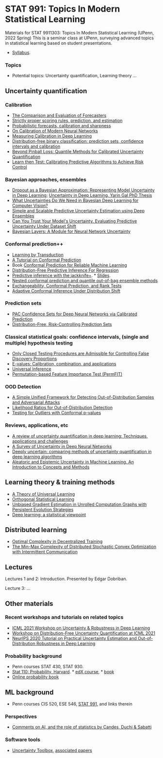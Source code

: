 # STAT 991: Topics In Modern Statistical Learning
Materials for STAT 9911303: Topics In Modern Statistical Learning (UPenn, 2022 Spring)
This is a seminar class at UPenn, surveying advanced topics in statistical learning based on student presentations. 

* [Syllabus](https://github.com/dobriban/Topics-In-Modern-Statistical-Learning/blob/master/Syllabus/stat-991-spring-2022-syllabus.pdf). 


### Topics 

* Potential topics: Uncertainty quantification, Learning theory  ...

## Uncertainty quantification

### Calibration

* [The Comparison and Evaluation of Forecasters](https://www.jstor.org/stable/2987588)
* [Strictly proper scoring rules, prediction, and estimation](https://sites.stat.washington.edu/raftery/Research/PDF/Gneiting2007jasa.pdf)
* [Probabilistic forecasts, calibration and sharpness](https://sites.stat.washington.edu/people/raftery/Research/PDF/Gneiting2007jrssb.pdf)
* [On Calibration of Modern Neural Networks](http://proceedings.mlr.press/v70/guo17a.html)
* [Measuring Calibration in Deep Learning](https://arxiv.org/abs/1904.01685)
* [Distribution-free binary classification: prediction sets, confidence intervals and calibration](https://arxiv.org/abs/2006.10564)
* [Beyond Pinball Loss: Quantile Methods for Calibrated Uncertainty Quantification](https://arxiv.org/abs/2011.09588)
* [Learn then Test: Calibrating Predictive Algorithms to Achieve Risk Control](https://arxiv.org/abs/2110.01052)

### Bayesian approaches, ensembles

* [Dropout as a Bayesian Approximation: Representing Model Uncertainty in Deep Learning](http://proceedings.mlr.press/v48/gal16.html); [Uncertainty in Deep Learning, Yarin Gal PhD Thesis](https://mlg.eng.cam.ac.uk/yarin/thesis/thesis.pdf)
* [What Uncertainties Do We Need in Bayesian Deep Learning for Computer Vision?](https://arxiv.org/abs/1703.04977)
* [Simple and Scalable Predictive Uncertainty Estimation using Deep Ensembles](https://arxiv.org/abs/1612.01474)
* [Can You Trust Your Model's Uncertainty. Evaluating Predictive Uncertainty Under Dataset Shift](https://arxiv.org/abs/1906.02530)
* [Bayesian Layers: A Module for Neural Network Uncertainty](https://proceedings.neurips.cc/paper/2019/file/154ff8944e6eac05d0675c95b5b8889d-Paper.pdf)

### Conformal prediction++

* [Learning by Transduction](https://arxiv.org/abs/1301.7375)
* [A Tutorial on Conformal Prediction](https://www.jmlr.org/papers/v9/shafer08a.html)
* Book [Conformal Prediction for Reliable Machine Learning](https://www.sciencedirect.com/book/9780123985378/conformal-prediction-for-reliable-machine-learning)
* [Distribution-Free Predictive Inference For Regression](https://arxiv.org/abs/1604.04173)
* [Predictive inference with the jackknife+](https://arxiv.org/abs/1905.02928). * [Slides](https://github.com/dobriban/Topics-in-deep-learning/blob/master/Stat%20991%20presentations/Fall%202019/Slides/BarberSlides-whoa-psi-2019.pdf). 
* [Nested conformal prediction and quantile out-of-bag ensemble methods](https://arxiv.org/abs/1910.10562)
* [Exchangeability, Conformal Prediction, and Rank Tests](https://arxiv.org/abs/2005.06095)
* [Adaptive Conformal Inference Under Distribution Shift](https://arxiv.org/abs/2106.00170)

### Prediction sets

* [PAC Confidence Sets for Deep Neural Networks via Calibrated Prediction](https://arxiv.org/abs/2001.00106)
* [Distribution-Free, Risk-Controlling Prediction Sets](https://arxiv.org/abs/2101.02703)

### Classical statistical goals: confidence intervals, (single and multiple) hypothesis testing

* [Only Closed Testing Procedures are Admissible for Controlling False Discovery Proportions](https://arxiv.org/abs/1901.04885)
* [E-values: Calibration, combination, and applications](https://arxiv.org/pdf/1912.06116.pdf)
* [Universal Inference](https://arxiv.org/abs/1912.11436)
* [Permutation-based Feature Importance Test (PermFIT)](https://www.nature.com/articles/s41467-021-22756-2)

### OOD Detection

* [A Simple Unified Framework for Detecting Out-of-Distribution Samples and Adversarial Attacks](https://arxiv.org/abs/1807.03888)
* [Likelihood Ratios for Out-of-Distribution Detection](https://arxiv.org/abs/1906.02845)
* [Testing for Outliers with Conformal p-values](https://arxiv.org/abs/2104.08279)

### Reviews, applications, etc

* [A review of uncertainty quantification in deep learning: Techniques, applications and challenges](https://www.sciencedirect.com/science/article/pii/S1566253521001081)
* [A Survey of Uncertainty in Deep Neural Networks](https://arxiv.org/abs/2107.03342)
* [Deeply uncertain: comparing methods of uncertainty quantification in deep learning algorithms](https://iopscience.iop.org/article/10.1088/2632-2153/aba6f3/meta)
* [Aleatoric and Epistemic Uncertainty in Machine Learning. An Introduction to Concepts and Methods](https://arxiv.org/abs/1910.09457)


## Learning theory & training methods

* [A Theory of Universal Learning](https://arxiv.org/abs/2011.04483)
* [Orthogonal Statistical Learning](https://arxiv.org/abs/1901.09036)
* [Unbiased Gradient Estimation in Unrolled Computation Graphs with Persistent Evolution Strategies](http://proceedings.mlr.press/v139/vicol21a.html)
* [Deep learning: a statistical viewpoint](https://arxiv.org/abs/2103.09177)


## Distributed learning

* [Optimal Complexity in Decentralized Training](https://arxiv.org/abs/2006.08085)
* [The Min-Max Complexity of Distributed Stochastic Convex Optimization with Intermittent Communication](https://arxiv.org/abs/2102.01583)

## Lectures

Lectures 1 and 2: Introduction. Presented by Edgar Dobriban. 

Lecture 3: ...

## Other materials

### Recent workshops and tutorials on related topics

* [ICML 2021 Workshop on Uncertainty & Robustness in Deep Learning](https://sites.google.com/view/udlworkshop2021/home)
* [Workshop on Distribution-Free Uncertainty Quantification at ICML 2021](https://sites.google.com/berkeley.edu/dfuq21)
* [NeurIPS 2020 Tutorial on Practical Uncertainty Estimation and Out-of-Distribution Robustness in Deep Learning](https://nips.cc/virtual/2020/public/tutorial_0f190e6e164eafe66f011073b4486975.html)

### Probability background
* Penn courses STAT 430, STAT 930.
* [Stat 110: Probability, Harvard](https://projects.iq.harvard.edu/stat110). * [edX course](https://www.edx.org/course/introduction-to-probability), * [book](http://probabilitybook.net/)
* [Online probability book](https://www.probabilitycourse.com/)

## ML background
* Penn courses CIS 520, ESE 546, [STAT 991](https://github.com/dobriban/Topics-in-deep-learning), and links therein

### Perspectives
* [Comments on AI, and the role of statistics by Candes, Duchi & Sabatti](https://statweb.stanford.edu/~candes/publications/downloads/Candes2019Comments.pdf)

### Software tools
* [Uncertainty Toolbox](https://github.com/uncertainty-toolbox/uncertainty-toolbox), [associated papers](https://github.com/uncertainty-toolbox/uncertainty-toolbox/blob/master/docs/paper_list.md#calibration-sharpness-and-recalibration-in-deep-learning)


